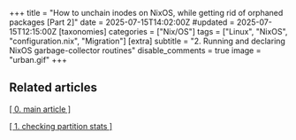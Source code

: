 +++
title = "How to unchain inodes on NixOS, while getting rid of orphaned packages [Part 2]"
date = 2025-07-15T14:02:00Z
#updated =  2025-07-15T12:15:00Z
[taxonomies]
categories = ["Nix/OS"]
tags = ["Linux", "NixOS", "configuration.nix", "Migration"]
[extra]
subtitle = "2. Running and declaring NixOS garbage-collector routines"
disable_comments = true
image = "urban.gif"
+++

## Related articles

<a href="/posts/checking_inodes" class="btn btn_info">[ 0. main article ]</a> 

<a href="/posts/checking_inodes" class="btn btn_info" border="5px solid black">[ 1. checking partition stats ] </a> 

##  